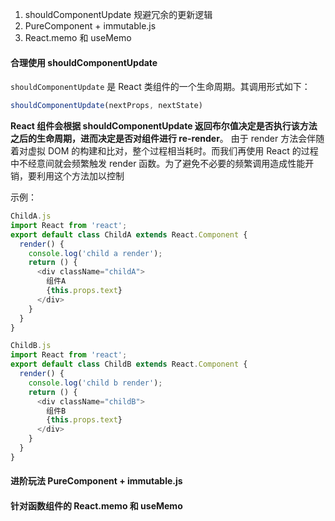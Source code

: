 1. shouldComponentUpdate 规避冗余的更新逻辑
2. PureComponent + immutable.js
3. React.memo 和 useMemo

#### 合理使用 shouldComponentUpdate

`shouldComponentUpdate` 是 React 类组件的一个生命周期。其调用形式如下：
```js
shouldComponentUpdate(nextProps, nextState)
```
**React 组件会根据 shouldComponentUpdate 返回布尔值决定是否执行该方法之后的生命周期，进而决定是否对组件进行 re-render**。 由于 render 方法会伴随着对虚拟 DOM 的构建和比对，整个过程相当耗时。而我们再使用 React 的过程中不经意间就会频繁触发 render 函数。为了避免不必要的频繁调用造成性能开销，要利用这个方法加以控制

示例：
```js
ChildA.js
import React from 'react';
export default class ChildA extends React.Component {
  render() {
    console.log('child a render');
    return () {
      <div className="childA">
        组件A
        {this.props.text}
      </div>
    }
  }
}

ChildB.js
import React from 'react';
export default class ChildB extends React.Component {
  render() {
    console.log('child b render');
    return () {
      <div className="childB">
        组件B
        {this.props.text}
      </div>
    }
  }
}
```

#### 进阶玩法 PureComponent + immutable.js

#### 针对函数组件的 React.memo 和 useMemo
